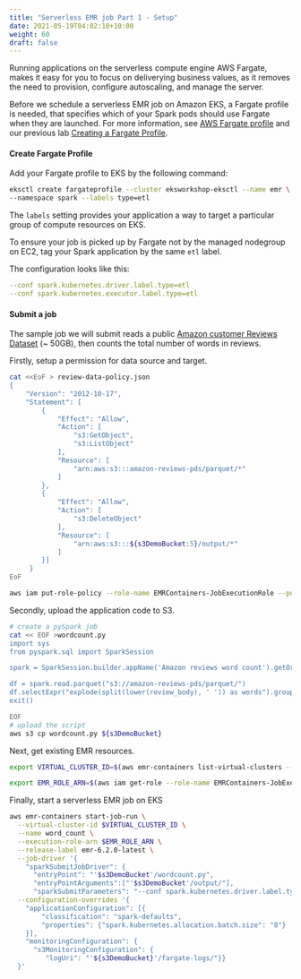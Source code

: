 ```yaml
---
title: "Serverless EMR job Part 1 - Setup"
date: 2021-05-19T04:02:10+10:00
weight: 60
draft: false
---
```


Running applications on the serverless compute engine AWS Fargate, makes it easy for you to focus on deliverying business values, as it removes the need to provision, configure autoscaling, and manage the server.

Before we schedule a serverless EMR job on Amazon EKS, a Fargate profile is needed, that specifies which of your Spark pods should use Fargate when they are launched. For more information, see [AWS Fargate profile](https://docs.aws.amazon.com/eks/latest/userguide/fargate-profile.html) and our previous lab [Creating a Fargate Profile](/beginner/180_fargate/creating-profile/).

#### Create Fargate Profile

Add your Fargate profile to EKS by the following command:
```sh 
eksctl create fargateprofile --cluster eksworkshop-eksctl --name emr \
--namespace spark --labels type=etl
```

The `labels` setting provides your application a way to target a particular group of compute resources on EKS.

To ensure your job is picked up by Fargate not by the managed nodegroup on EC2, tag your Spark application by the same `etl` label. 

The configuration looks like this:
```yaml
--conf spark.kubernetes.driver.label.type=etl 
--conf spark.kubernetes.executor.label.type=etl
```

#### Submit a job

The sample job we will submit reads a public [Amazon customer Reviews Dataset](https://s3.amazonaws.com/amazon-reviews-pds/readme.html) (~ 50GB), then counts the total number of words in reviews.

Firstly, setup a permission for data source and target.
```sh
cat <<EoF > review-data-policy.json
{
    "Version": "2012-10-17",
    "Statement": [
        {
            "Effect": "Allow",
            "Action": [
                "s3:GetObject",
                "s3:ListObject"
            ],
            "Resource": [
                "arn:aws:s3:::amazon-reviews-pds/parquet/*"
            ]
        },
        {
            "Effect": "Allow",
            "Action": [
                "s3:DeleteObject"
            ],
            "Resource": [
                "arn:aws:s3:::${s3DemoBucket:5}/output/*"
            ]
        }]
     }
EoF

aws iam put-role-policy --role-name EMRContainers-JobExecutionRole --policy-name review-data-access --policy-document file://review-data-policy.json
```

Secondly, upload the application code to S3.
```sh
# create a pySpark job
cat << EOF >wordcount.py
import sys
from pyspark.sql import SparkSession

spark = SparkSession.builder.appName('Amazon reviews word count').getOrCreate()

df = spark.read.parquet("s3://amazon-reviews-pds/parquet/")
df.selectExpr("explode(split(lower(review_body), ' ')) as words").groupBy("words").count().write.mode("overwrite").parquet(sys.argv[1])
exit()

EOF
# upload the script
aws s3 cp wordcount.py ${s3DemoBucket}
```

Next, get existing EMR resources.
```sh
export VIRTUAL_CLUSTER_ID=$(aws emr-containers list-virtual-clusters --query "virtualClusters[?state=='RUNNING'].id" --output text)

export EMR_ROLE_ARN=$(aws iam get-role --role-name EMRContainers-JobExecutionRole --query Role.Arn --output text)
```

Finally, start a serverless EMR job on EKS
```sh
aws emr-containers start-job-run \
  --virtual-cluster-id $VIRTUAL_CLUSTER_ID \
  --name word_count \
  --execution-role-arn $EMR_ROLE_ARN \
  --release-label emr-6.2.0-latest \
  --job-driver '{
    "sparkSubmitJobDriver": {
      "entryPoint": "'$s3DemoBucket'/wordcount.py",
      "entryPointArguments":["'$s3DemoBucket'/output/"], 
      "sparkSubmitParameters": "--conf spark.kubernetes.driver.label.type=etl --conf spark.kubernetes.executor.label.type=etl --conf spark.executor.instances=8 --conf spark.executor.memory=2G --conf spark.driver.cores=1 --conf spark.executor.cores=3"}}' \
  --configuration-overrides '{
    "applicationConfiguration": [{
        "classification": "spark-defaults", 
        "properties": {"spark.kubernetes.allocation.batch.size": "8"}
    }],
    "monitoringConfiguration": {
      "s3MonitoringConfiguration": {
         "logUri": "'${s3DemoBucket}'/fargate-logs/"}}
  }'
```
